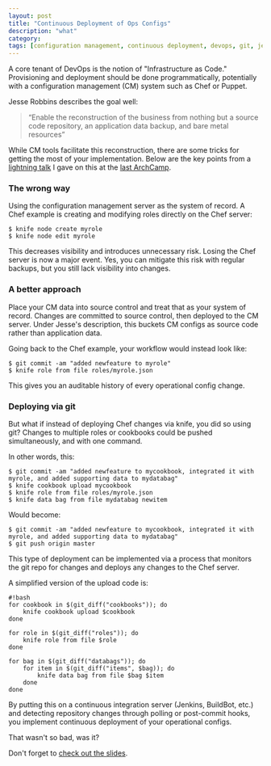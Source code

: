 ```yaml
---
layout: post
title: "Continuous Deployment of Ops Configs"
description: "what"
category: 
tags: [configuration management, continuous deployment, devops, git, jenkins, ops]
---
```


A core tenant of DevOps is the notion of "Infrastructure as Code." Provisioning and deployment should be done programmatically, potentially with a configuration management (CM) system such as Chef or Puppet.

Jesse Robbins describes the goal well:
> “Enable the reconstruction of the business from nothing but a source code repository, an application data backup, and bare metal resources”

While CM tools facilitate this reconstruction, there are some tricks for getting the most of your implementation.  Below are the key points from a [lightning talk](http://www.slideshare.net/mbabineau/continuous-deployment-for-ops-who-use-chef-and-git) I gave on this at the [last ArchCamp](http://www.meetup.com/ArchCamp/events/16419122/).

### The wrong way
Using the configuration management server as the system of record.  A Chef example is creating and modifying roles directly on the Chef server:

    $ knife node create myrole
    $ knife node edit myrole

This decreases visibility and introduces unnecessary risk.  Losing the Chef server is now a major event.  Yes, you can mitigate this risk with regular backups, but you still lack visibility into changes.

### A better approach
Place your CM data into source control and treat that as your system of record.  Changes are committed to source control, then deployed to the CM server.  Under Jesse's description, this buckets CM configs as source code rather than application data.

Going back to the Chef example, your workflow would instead look like:

    $ git commit -am "added newfeature to myrole"
    $ knife role from file roles/myrole.json

This gives you an auditable history of every operational config change.  

### Deploying via git

But what if instead of deploying Chef changes via knife, you did so using git?  Changes to multiple roles or cookbooks could be pushed simultaneously, and with one command.

In other words, this:

    $ git commit -am "added newfeature to mycookbook, integrated it with myrole, and added supporting data to mydatabag"
    $ knife cookbook upload mycookbook
    $ knife role from file roles/myrole.json
    $ knife data bag from file mydatabag newitem

Would become:

    $ git commit -am "added newfeature to mycookbook, integrated it with myrole, and added supporting data to mydatabag"
    $ git push origin master

This type of deployment can be implemented via a process that monitors the git repo for changes and deploys any changes to the Chef server.

A simplified version of the upload code is:
    
    #!bash
    for cookbook in $(git_diff("cookbooks")); do
        knife cookbook upload $cookbook
    done

    for role in $(git_diff("roles")); do
        knife role from file $role
    done

    for bag in $(git_diff("databags")); do
        for item in $(git_diff("items", $bag)); do
            knife data bag from file $bag $item
        done
    done

By putting this on a continuous integration server (Jenkins, BuildBot, etc.) and detecting repository changes through polling or post-commit hooks, you implement continuous deployment of your operational configs.

That wasn't so bad, was it?

Don't forget to [check out the slides](http://www.slideshare.net/mbabineau/continuous-deployment-for-ops-who-use-chef-and-git).